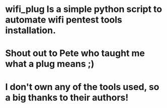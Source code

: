 # wifi_plug Is a simple python script to automate wifi pentest tools installation.
# Shout out to Pete who taught me what a plug means ;)
# I don't own any of the tools used, so a big thanks to their authors!
